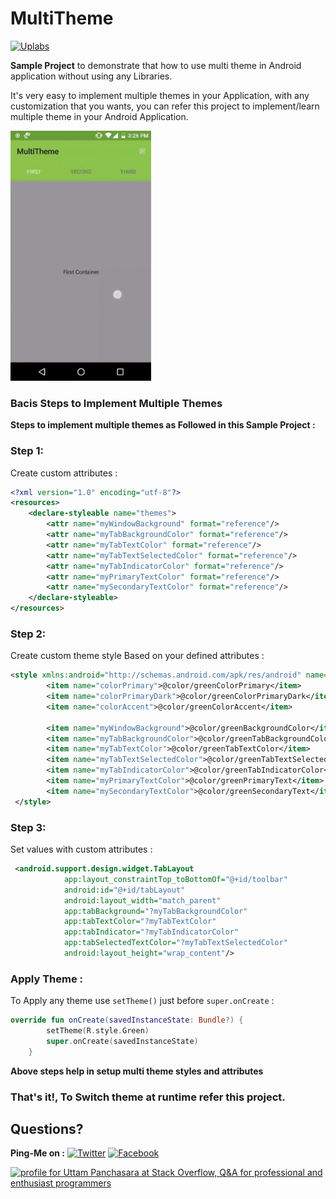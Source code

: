 # MultiTheme
[![Uplabs](https://img.shields.io/badge/Uplabs-multitheme-orange.svg)](https://www.uplabs.com/posts/multitheme)

**Sample Project** to demonstrate that how to use multi theme in Android application without using any Libraries.

It's very easy to implement multiple themes in your Application, with any customization that you wants, you can refer this project to implement/learn multiple theme in your Android Application.

 <img src="https://github.com/UttamPanchasara/MultiTheme/blob/master/app/src/main/assets/gif/multitheme.gif" height="400" alt="Screenshot"/> 

### Bacis Steps to Implement Multiple Themes

**Steps to implement multiple themes as Followed in this Sample Project :**

### Step 1:
Create custom attributes :

```xml
<?xml version="1.0" encoding="utf-8"?>
<resources>
    <declare-styleable name="themes">
        <attr name="myWindowBackground" format="reference"/>
        <attr name="myTabBackgroundColor" format="reference"/>
        <attr name="myTabTextColor" format="reference"/>
        <attr name="myTabTextSelectedColor" format="reference"/>
        <attr name="myTabIndicatorColor" format="reference"/>
        <attr name="myPrimaryTextColor" format="reference"/>
        <attr name="mySecondaryTextColor" format="reference"/>
    </declare-styleable>
</resources>
```

### Step 2:
Create custom theme style Based on your defined attributes :

```xml
<style xmlns:android="http://schemas.android.com/apk/res/android" name="Green">
        <item name="colorPrimary">@color/greenColorPrimary</item>
        <item name="colorPrimaryDark">@color/greenColorPrimaryDark</item>
        <item name="colorAccent">@color/greenColorAccent</item>

        <item name="myWindowBackground">@color/greenBackgroundColor</item>
        <item name="myTabBackgroundColor">@color/greenTabBackgroundColor</item>
        <item name="myTabTextColor">@color/greenTabTextColor</item>
        <item name="myTabTextSelectedColor">@color/greenTabTextSelectedColor</item>
        <item name="myTabIndicatorColor">@color/greenTabIndicatorColor</item>
        <item name="myPrimaryTextColor">@color/greenPrimaryText</item>
        <item name="mySecondaryTextColor">@color/greenSecondaryText</item>
 </style>
```

### Step 3:
Set values with custom attributes :

```xml
 <android.support.design.widget.TabLayout
            app:layout_constraintTop_toBottomOf="@+id/toolbar"
            android:id="@+id/tabLayout"
            android:layout_width="match_parent"
            app:tabBackground="?myTabBackgroundColor"
            app:tabTextColor="?myTabTextColor"
            app:tabIndicator="?myTabIndicatorColor"
            app:tabSelectedTextColor="?myTabTextSelectedColor"
            android:layout_height="wrap_content"/>
```

### Apply Theme :
To Apply any theme use `setTheme()` just before `super.onCreate` :
```kotlin
override fun onCreate(savedInstanceState: Bundle?) {
        setTheme(R.style.Green)
        super.onCreate(savedInstanceState)
    }
```

**Above steps help in setup multi theme styles and attributes**

### That's it!, To Switch theme at runtime refer this project.

## Questions?
 
 **Ping-Me on :**  [![Twitter](https://img.shields.io/badge/Twitter-%40UTM__Panchasara-blue.svg)](https://twitter.com/UTM_Panchasara)
[![Facebook](https://img.shields.io/badge/Facebook-Uttam%20Panchasara-blue.svg)](https://www.facebook.com/UttamPanchasara94)

 
 <a href="https://stackoverflow.com/users/5719935/uttam-panchasara">
<img src="https://stackoverflow.com/users/flair/5719935.png" width="208" height="58" alt="profile for Uttam Panchasara at Stack Overflow, Q&amp;A for professional and enthusiast programmers" title="profile for Uttam Panchasara at Stack Overflow, Q&amp;A for professional and enthusiast programmers">
</a>
